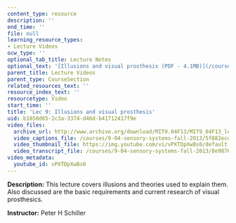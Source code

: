 ```yaml
---
content_type: resource
description: ''
end_time: ''
file: null
learning_resource_types:
- Lecture Videos
ocw_type: ''
optional_tab_title: Lecture Notes
optional_text: '[Illusions and visual prosthesis (PDF - 4.1MB)](/courses/9-04-sensory-systems-fall-2013/resources/mit9_04f13_vis9)'
parent_title: Lecture Videos
parent_type: CourseSection
related_resources_text: ''
resource_index_text: ''
resourcetype: Video
start_time: ''
title: 'Lec 9: Illusions and visual prosthesis'
uid: b1850d65-2c3a-3374-d46d-b41712417f9e
video_files:
  archive_url: http://www.archive.org/download/MIT9.04F13/MIT9_04F13_lec09_300k.mp4
  video_captions_file: /courses/9-04-sensory-systems-fall-2013/5f882ece23c25a06a33469402312c9f4_vPXTDpXwBs0.vtt
  video_thumbnail_file: https://img.youtube.com/vi/vPXTDpXwBs0/default.jpg
  video_transcript_file: /courses/9-04-sensory-systems-fall-2013/8e9876e58ae2fc57068f6e50b8fef687_vPXTDpXwBs0.pdf
video_metadata:
  youtube_id: vPXTDpXwBs0
---
```


**Description:** This lecture covers illusions and theories used to explain them. Also discussed are the basic requirements and current research of visual prosthesics.

**Instructor:** Peter H Schiller



